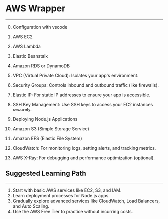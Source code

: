# AWS Wrapper
-------------


0. Configuration with vscode
1. AWS EC2
2. AWS Lambda
3. Elastic Beanstalk
4. Amazon RDS or DynamoDB

5. VPC (Virtual Private Cloud): Isolates your app's environment.
6. Security Groups: Controls inbound and outbound traffic (like firewalls).
7. Elastic IP: For static IP addresses to ensure your app is accessible.
8. SSH Key Management: Use SSH keys to access your EC2 instances securely.
9. Deploying Node.js Applications

10. Amazon S3 (Simple Storage Service)
11. Amazon EFS (Elastic File System)
12. CloudWatch: For monitoring logs, setting alerts, and tracking metrics.
11. AWS X-Ray: For debugging and performance optimization (optional).




## Suggested Learning Path
--------------------------

1. Start with basic AWS services like EC2, S3, and IAM.
2. Learn deployment processes for Node.js apps.
3. Gradually explore advanced services like CloudWatch, Load Balancers, and Auto Scaling.
4. Use the AWS Free Tier to practice without incurring costs.